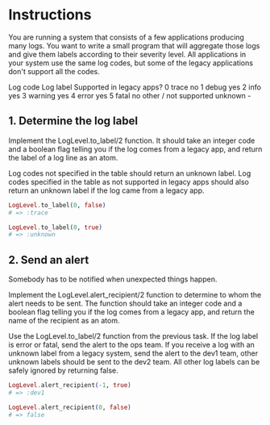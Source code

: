 # Instructions
You are running a system that consists of a few applications producing many logs. You want to write a small program that will aggregate those logs and give them labels according to their severity level. All applications in your system use the same log codes, but some of the legacy applications don't support all the codes.

Log code	Log label	Supported in legacy apps?
0	trace	no
1	debug	yes
2	info	yes
3	warning	yes
4	error	yes
5	fatal	no
other / not supported	unknown	-

## 1. Determine the log label
Implement the LogLevel.to_label/2 function. It should take an integer code and a boolean flag telling you if the log comes from a legacy app, and return the label of a log line as an atom.

Log codes not specified in the table should return an unknown label. Log codes specified in the table as not supported in legacy apps should also return an unknown label if the log came from a legacy app.

```elixir
LogLevel.to_label(0, false)
# => :trace

LogLevel.to_label(0, true)
# => :unknown
```

## 2. Send an alert
Somebody has to be notified when unexpected things happen.

Implement the LogLevel.alert_recipient/2 function to determine to whom the alert needs to be sent. The function should take an integer code and a boolean flag telling you if the log comes from a legacy app, and return the name of the recipient as an atom.

Use the LogLevel.to_label/2 function from the previous task. If the log label is error or fatal, send the alert to the ops team. If you receive a log with an unknown label from a legacy system, send the alert to the dev1 team, other unknown labels should be sent to the dev2 team. All other log labels can be safely ignored by returning false.

```elixir
LogLevel.alert_recipient(-1, true)
# => :dev1

LogLevel.alert_recipient(0, false)
# => false
```